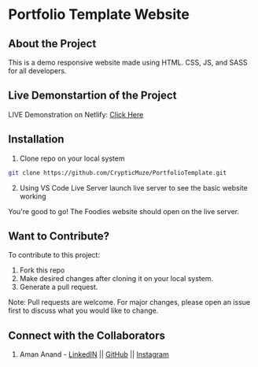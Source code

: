 # Portfolio Template Website
## About the Project

  This is a demo responsive website made using HTML. CSS, JS, and SASS for all developers. 

## Live Demonstartion of the Project

  LIVE Demonstration on Netlify: [Click Here](https://agitated-noether-32cf42.netlify.app/)

## Installation

1. Clone repo on your local system

```bash
git clone https://github.com/CrypticMuze/PortfolioTemplate.git
```
2. Using VS Code Live Server launch live server to see the basic website working

You're good to go! The Foodies website should open on the live server.

## Want to Contribute?
To contribute to this project:
1. Fork this repo
2. Make desired changes after cloning it on your local system.
3. Generate a pull request.

Note: Pull requests are welcome. For major changes, please open an issue first to discuss what you would like to change.

## Connect with the Collaborators
1. Aman Anand - [LinkedIN](https://www.linkedin.com/in/amanxanand/) || [GitHub](https://github.com/CrypticMuze) || [Instagram](https://www.instagram.com/_am.an.and_/)
